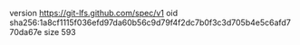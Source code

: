 version https://git-lfs.github.com/spec/v1
oid sha256:1a8cf1115f036efd97da60b56c9d79f4f2dc7b0f3c3d705b4e5c6afd770da67e
size 593
